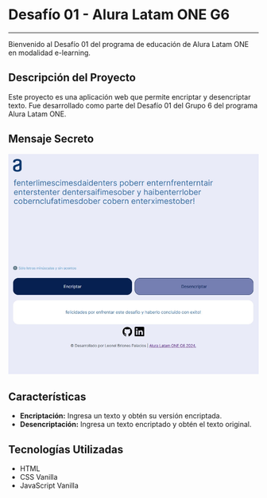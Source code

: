 # Desafío 01 - Alura Latam ONE G6
---

Bienvenido al Desafío 01 del programa de educación de Alura Latam ONE en modalidad e-learning.

## Descripción del Proyecto

Este proyecto es una aplicación web que permite encriptar y desencriptar texto. Fue desarrollado como parte del Desafío 01 del Grupo 6 del programa Alura Latam ONE.

## Mensaje Secreto

![Mensaje Secreto](./assets/img/mensajeSecreto.jpg)

## Características

- **Encriptación:** Ingresa un texto y obtén su versión encriptada.
- **Desencriptación:** Ingresa un texto encriptado y obtén el texto original.

## Tecnologías Utilizadas

- HTML
- CSS Vanilla
- JavaScript Vanilla




